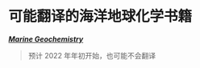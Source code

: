 <link rel="stylesheet" type="text/css" href="../../assect/css/中文.css" />

# 可能翻译的海洋地球化学书籍

[**_Marine Geochemistry_**](https://doi.org/10.1007/3-540-32144-6 "海洋地球化学原文链接")

> 预计 2022 年年初开始，也可能不会翻译
